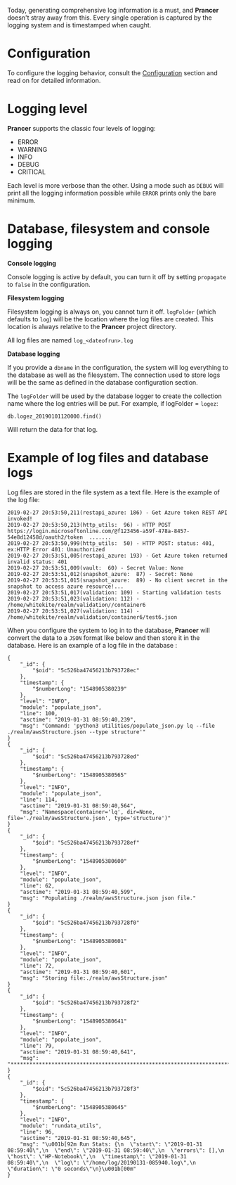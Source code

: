 Today, generating comprehensive log information is a must, and **Prancer** doesn't stray away from this. Every single operation is captured by the logging system and is timestamped when caught.

# Configuration

To configure the logging behavior, consult the [Configuration](config.md) section and read on for detailed information.

# Logging level

**Prancer** supports the classic four levels of logging:

* ERROR
* WARNING
* INFO
* DEBUG
* CRITICAL

Each level is more verbose than the other. Using a mode such as `DEBUG` will print all the logging information possible while `ERROR` prints only the bare minimum.

# Database, filesystem and console logging

**Console logging**

Console logging is active by default, you can turn it off by setting `propagate` to `false` in the configuration.

**Filesystem logging**

Filesystem logging is always on, you cannot turn it off. `logFolder` (which defaults to `log`) will be the location where the log files are created. This location is always relative to the **Prancer** project directory.

All log files are named `log_<dateofrun>.log`

**Database logging**

If you provide a `dbname` in the configuration, the system will log everything to the database as well as the filesystem. The connection used to store logs will be the same as defined in the database configuration section.

The `logFolder` will be used by the database logger to create the collection name where the log entries will be put. For example, if logFolder = `logez`:

    db.logez_20190101120000.find()
    
Will return the data for that log.

# Example of log files and database logs

Log files are stored in the file system as a text file. Here is the example of the log file:

    2019-02-27 20:53:50,211(restapi_azure: 186) - Get Azure token REST API invoked!
    2019-02-27 20:53:50,213(http_utils:  96) - HTTP POST https://login.microsoftonline.com/@f123456-a59f-478a-8457-54e8d12458d/oauth2/token  .......
    2019-02-27 20:53:50,999(http_utils:  50) - HTTP POST: status: 401, ex:HTTP Error 401: Unauthorized 
    2019-02-27 20:53:51,005(restapi_azure: 193) - Get Azure token returned invalid status: 401
    2019-02-27 20:53:51,009(vault:  60) - Secret Value: None
    2019-02-27 20:53:51,012(snapshot_azure:  87) - Secret: None
    2019-02-27 20:53:51,015(snapshot_azure:  89) - No client secret in the snapshot to access azure resource!...
    2019-02-27 20:53:51,017(validation: 109) - Starting validation tests
    2019-02-27 20:53:51,023(validation: 112) - /home/whitekite/realm/validation//container6
    2019-02-27 20:53:51,027(validation: 114) - /home/whitekite/realm/validation/container6/test6.json

When you configure the system to log in to the database, **Prancer** will convert the data to a `JSON` format like below and then store it in the database. Here is an example of a log file in the database :

    {
        "_id": {
            "$oid": "5c526ba47456213b793728ec"
        },
        "timestamp": {
            "$numberLong": "1548905380239"
        },
        "level": "INFO",
        "module": "populate_json",
        "line": 100,
        "asctime": "2019-01-31 08:59:40,239",
        "msg": "Command: 'python3 utilities/populate_json.py lq --file ./realm/awsStructure.json --type structure'"
    }
    {
        "_id": {
            "$oid": "5c526ba47456213b793728ed"
        },
        "timestamp": {
            "$numberLong": "1548905380565"
        },
        "level": "INFO",
        "module": "populate_json",
        "line": 114,
        "asctime": "2019-01-31 08:59:40,564",
        "msg": "Namespace(container='lq', dir=None, file='./realm/awsStructure.json', type='structure')"
    }
    {
        "_id": {
            "$oid": "5c526ba47456213b793728ef"
        },
        "timestamp": {
            "$numberLong": "1548905380600"
        },
        "level": "INFO",
        "module": "populate_json",
        "line": 62,
        "asctime": "2019-01-31 08:59:40,599",
        "msg": "Populating ./realm/awsStructure.json json file."
    }
    {
        "_id": {
            "$oid": "5c526ba47456213b793728f0"
        },
        "timestamp": {
            "$numberLong": "1548905380601"
        },
        "level": "INFO",
        "module": "populate_json",
        "line": 72,
        "asctime": "2019-01-31 08:59:40,601",
        "msg": "Storing file:./realm/awsStructure.json"
    }
    {
        "_id": {
            "$oid": "5c526ba47456213b793728f2"
        },
        "timestamp": {
            "$numberLong": "1548905380641"
        },
        "level": "INFO",
        "module": "populate_json",
        "line": 79,
        "asctime": "2019-01-31 08:59:40,641",
        "msg": "********************************************************************************"
    }
    {
        "_id": {
            "$oid": "5c526ba47456213b793728f3"
        },
        "timestamp": {
            "$numberLong": "1548905380645"
        },
        "level": "INFO",
        "module": "rundata_utils",
        "line": 96,
        "asctime": "2019-01-31 08:59:40,645",
        "msg": "\u001b[92m Run Stats: {\n  \"start\": \"2019-01-31 08:59:40\",\n  \"end\": \"2019-01-31 08:59:40\",\n  \"errors\": [],\n  \"host\": \"HP-Notebook\",\n  \"timestamp\": \"2019-01-31 08:59:40\",\n  \"log\": \"/home/log/20190131-085940.log\",\n  \"duration\": \"0 seconds\"\n}\u001b[00m"
    }